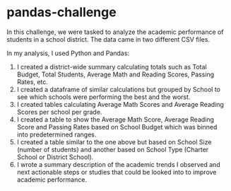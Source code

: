 # pandas-challenge
In this challenge, we were tasked to analyze the academic performance of students in a school district. The data came in two different CSV files.

In my analysis, I used Python and Pandas:

1. I created a district-wide summary calculating totals such as Total Budget, Total Students, Average Math and Reading Scores, Passing Rates, etc.
2. I created a dataframe of similar calculations but grouped by School to see which schools were performing the best and the worst.
3. I created tables calculating Average Math Scores and Average Reading Scores per school per grade.
4. I created a table to show the Average Math Score, Average Reading Score and Passing Rates based on School Budget which was binned into predetermined ranges.
5. I created a table similar to the one above but based on School Size (number of students) and another based on School Type (Charter School or District School).
6. I wrote a summary description of the academic trends I observed and next actionable steps or studies that could be looked into to improve academic performance.
